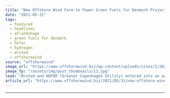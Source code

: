 ```yaml
---
title: "New Offshore Wind Farm to Power Green Fuels for Denmark Project"
date: "2021-05-31"
tags: 
  - featured
  - headlines
  - aflandshage
  - green fuels for denmark
  - hofor
  - hydrogen
  - ørsted
  - offshorewind
source: "offshorewind"
image_url: "https://www.offshorewind.biz/wp-content/uploads/sites/2/2021/05/Avedøre-Power-Station.jpg"
image_fp: "/assets/img/post_thumbnails/11.jpg"
lead: "Ørsted and HOFOR (Greater Copenhagen Utility) entered into an agreement that will secure green"
article_url: "https://www.offshorewind.biz/2021/05/31/new-offshore-wind-farm-to-power-green-fuels-for-denmark-project/"
---
```


---
